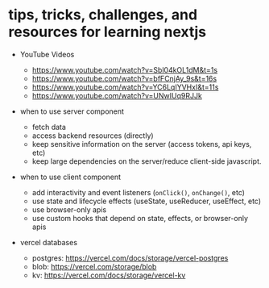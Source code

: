 # tips, tricks, challenges, and resources for learning nextjs

* YouTube Videos
    * <https://www.youtube.com/watch?v=Sbl04kOL1dM&t=1s>
    * <https://www.youtube.com/watch?v=bfFCnjAy_9s&t=16s>
    * <https://www.youtube.com/watch?v=YC6LqIYVHxI&t=11s>
    * <https://www.youtube.com/watch?v=UNwIUq9RJJk>

* when to use server component
    * fetch data
    * access backend resources (directly)
    * keep sensitive information on the server (access tokens, api keys, etc)
    * keep large dependencies on the server/reduce client-side javascript.

* when to use client component
    * add interactivity and event listeners (`onClick()`, `onChange()`, etc)
    * use state and lifecycle effects (useState, useReducer, useEffect, etc)
    * use browser-only apis
    * use custom hooks that depend on state, effects, or browser-only apis

* vercel databases
    * postgres: <https://vercel.com/docs/storage/vercel-postgres>
    * blob: <https://vercel.com/storage/blob>
    * kv: <https://vercel.com/docs/storage/vercel-kv>